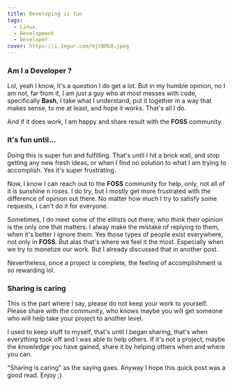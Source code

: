 ```yaml
---
title: Developing is fun
tags:
  - Linux
  - Development
  - Developer
cover: https://i.imgur.com/mjtBRbQ.jpeg
---
```


### Am I a Developer ?

Lol, yeah I know, it's a question I do get a lot. But in my humble opinion, no I am not, far from it, I am just a guy who at most messes with code, specifically **Bash**, I take what I understand, put it together in a way that makes sense, to me at least, and hope it works. That's all I do.

And if it does work, I am happy and share result with the **FOSS** community.

### It's fun until...

Doing this is super fun and fulfilling. That's until I hit a brick wall, and stop getting any new fresh ideas, or when I find no solution to what I am trying to accomplish. Yes it's super frustrating.

Now, I know I can reach out to the **FOSS** community for help, only, not all of it is sunshine n roses. I do try, but I mostly get more frustrated with the difference of opinion out there. No matter how much I try to satisfy some requests, I can't do it for everyone.

Sometimes, I do meet some of the elitists out there, who think their opinion is the only one that matters. I alway make the mistake of replying to them, when it's better I ignore them. Yes those types of people exist everywhere, not only in **FOSS**. But alas that's where we feel it the most. Especially when we try to monetize our work. But I already discussed that in another post.

Nevertheless, once a project is complete, the feeling of accomplishment is so rewarding lol.

### Sharing is caring

This is the part where I say, please do not keep your work to yourself. Please share with the community, who knows maybe you will get someone who will help take your project to another level.

I used to keep stuff to myself, that's until I began sharing, that's when everything took off and I was able to help others. If it's not a project, maybe the knowledge you have gained, share it by helping others when and where you can.

"Sharing is caring" as the saying goes. Anyway I hope this quick post was a good read. Enjoy ;)
